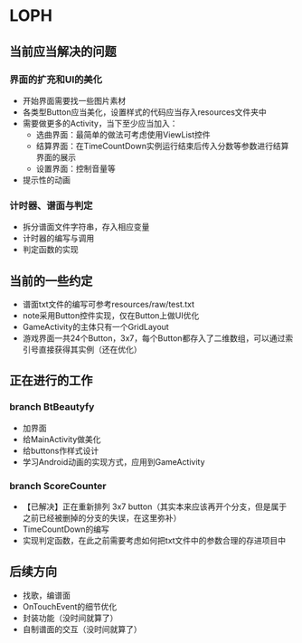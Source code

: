 # LOPH
## 当前应当解决的问题
### 界面的扩充和UI的美化
- 开始界面需要找一些图片素材
- 各类型Button应当美化，设置样式的代码应当存入resources文件夹中
- 需要做更多的Activity，当下至少应当加入：
  - 选曲界面：最简单的做法可考虑使用ViewList控件
  - 结算界面：在TimeCountDown实例运行结束后传入分数等参数进行结算界面的展示
  - 设置界面：控制音量等
- 提示性的动画
### 计时器、谱面与判定
- 拆分谱面文件字符串，存入相应变量
- 计时器的编写与调用
- 判定函数的实现
## 当前的一些约定
- 谱面txt文件的编写可参考resources/raw/test.txt
- note采用Button控件实现，仅在Button上做UI优化
- GameActivity的主体只有一个GridLayout
- 游戏界面一共24个Button，3x7，每个Button都存入了二维数组，可以通过索引号直接获得其实例（还在优化）
## 正在进行的工作
### branch BtBeautyfy
- 加界面
- 给MainActivity做美化
- 给buttons作样式设计
- 学习Android动画的实现方式，应用到GameActivity
### branch ScoreCounter
- 【已解决】正在重新排列 3x7 button（其实本来应该再开个分支，但是属于之前已经被删掉的分支的失误，在这里弥补）
- TimeCountDown的编写
- 实现判定函数，在此之前需要考虑如何把txt文件中的参数合理的存进项目中
## 后续方向
- 找歌，编谱面
- OnTouchEvent的细节优化
- 封装功能（没时间就算了）
- 自制谱面的交互（没时间就算了）
